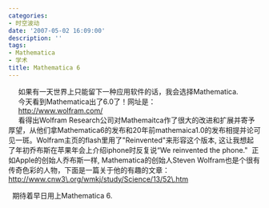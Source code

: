 ```yaml
---
categories:
- 时空波动
date: '2007-05-02 16:09:00'
description: ''
tags:
- Mathematica
- 学术
title: Mathematica 6
---
```

     如果有一天世界上只能留下一种应用软件的话，我会选择Mathematica.  
     今天看到Mathematica出了6\.0了！网址是：  
     http://www.wolfram.com/  
     看得出Wolfram Research公司对Mathemaitca作了很大的改进和扩展并寄予厚望，从他们拿Mathematica6的发布和20年前mathemaica1\.0的发布相提并论可见一斑。Wolfram主页的flash里用了"Reinvented"来形容这个版本, 这让我想起了年初乔布斯在苹果年会上介绍iphone时反复说“We reinvented the phone."  正如Apple的创始人乔布斯一样, Mathematica的创始人Steven Wolfram也是个很有传奇色彩的人物，下面是一篇关于他的有趣的文章：  
http://www.cnw3\.org/wmkj/study/Science/13/52\.htm  
  
  期待着早日用上Mathematica 6\.  
  


